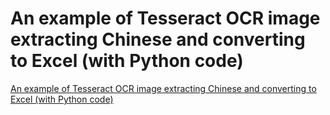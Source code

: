 # An example of Tesseract OCR image extracting Chinese and converting to Excel (with Python code)
[An example of Tesseract OCR image extracting Chinese and converting to Excel (with Python code)](https://aiwithcloud.com/2022/09/15/an_example_of_tesseract_ocr_image_extracting_chinese_and_converting_to_excel_with_python_code/)